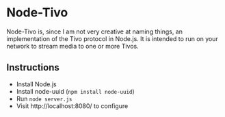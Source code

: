 Node-Tivo
=========

Node-Tivo is, since I am not very creative at naming things, an implementation of the Tivo protocol in Node.js. It is intended to run on your network to stream media to one or more Tivos.

Instructions
------------
* Install Node.js
* Install node-uuid (`npm install node-uuid`)
* Run `node server.js`
* Visit http://localhost:8080/ to configure
